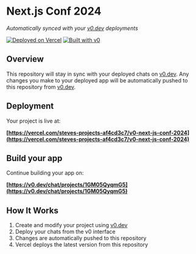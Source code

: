 # Next.js Conf 2024

*Automatically synced with your [v0.dev](https://v0.dev) deployments*

[![Deployed on Vercel](https://img.shields.io/badge/Deployed%20on-Vercel-black?style=for-the-badge&logo=vercel)](https://vercel.com/steves-projects-af4cd3c7/v0-next-js-conf-2024)
[![Built with v0](https://img.shields.io/badge/Built%20with-v0.dev-black?style=for-the-badge)](https://v0.dev/chat/projects/1GM05QyqmG5)

## Overview

This repository will stay in sync with your deployed chats on [v0.dev](https://v0.dev).
Any changes you make to your deployed app will be automatically pushed to this repository from [v0.dev](https://v0.dev).

## Deployment

Your project is live at:

**[https://vercel.com/steves-projects-af4cd3c7/v0-next-js-conf-2024](https://vercel.com/steves-projects-af4cd3c7/v0-next-js-conf-2024)**

## Build your app

Continue building your app on:

**[https://v0.dev/chat/projects/1GM05QyqmG5](https://v0.dev/chat/projects/1GM05QyqmG5)**

## How It Works

1. Create and modify your project using [v0.dev](https://v0.dev)
2. Deploy your chats from the v0 interface
3. Changes are automatically pushed to this repository
4. Vercel deploys the latest version from this repository